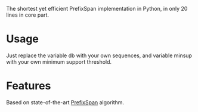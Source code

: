 The shortest yet efficient PrefixSpan implementation in Python, in only 20 lines in core part.

# Usage
Just replace the variable db with your own sequences, and variable minsup with your own minimum support threshold.

# Features
Based on state-of-the-art [PrefixSpan](http://www.cs.sfu.ca/~jpei/publications/span.pdf) algorithm.
